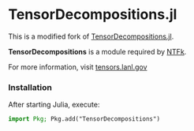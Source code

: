 # TensorDecompositions.jl

This is a modified fork of [TensorDecompositions.jl](https://github.com/yunjhongwu/TensorDecompositions.jl).

**TensorDecompositions** is a module required by [NTFk](https://github.com/SmartTensors//NTFk.jl).

For more information, visit [tensors.lanl.gov](http://tensors.lanl.gov)

### Installation

After starting Julia, execute:

```julia
import Pkg; Pkg.add("TensorDecompositions")
```

